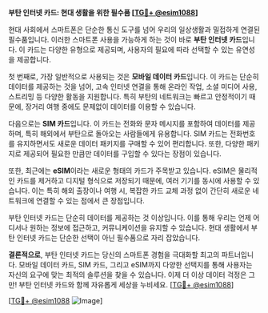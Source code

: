 **부탄 인터넷 카드: 현대 생활을 위한 필수품 [[TG💪+ @esim1088](https://t.me/s/esim1088)]**

현대 사회에서 스마트폰은 단순한 통신 도구를 넘어 우리의 일상생활과 밀접하게 연결된 필수품입니다. 이러한 스마트폰 사용을 가능하게 하는 것이 바로 **부탄 인터넷 카드**입니다. 이 카드는 다양한 유형으로 제공되며, 사용자의 필요에 따라 선택할 수 있는 유연성을 제공합니다.

첫 번째로, 가장 일반적으로 사용되는 것은 **모바일 데이터 카드**입니다. 이 카드는 단순히 데이터를 제공하는 것을 넘어, 고속 인터넷 연결을 통해 온라인 작업, 소셜 미디어 사용, 스트리밍 등 다양한 활동을 지원합니다. 특히 부탄의 네트워크는 빠르고 안정적이기 때문에, 장거리 여행 중에도 문제없이 데이터를 이용할 수 있습니다.

다음으로는 **SIM 카드**입니다. 이 카드는 전화와 문자 메시지를 포함하여 데이터를 제공하며, 특히 해외에서 부탄으로 돌아오는 사람들에게 유용합니다. SIM 카드는 전화번호를 유지하면서도 새로운 데이터 패키지를 구매할 수 있어 편리합니다. 또한, 다양한 패키지로 제공되어 필요한 만큼만 데이터를 구입할 수 있다는 장점이 있습니다.

또한, 최근에는 **eSIM**이라는 새로운 형태의 카드가 주목받고 있습니다. eSIM은 물리적인 카드를 제거하고 디지털 형식으로 저장되기 때문에, 여러 기기를 동시에 사용할 수 있습니다. 이는 특히 해외 출장이나 여행 시, 복잡한 카드 교체 과정 없이 간단히 새로운 네트워크에 연결할 수 있는 점에서 큰 장점입니다.

부탄 인터넷 카드는 단순히 데이터를 제공하는 것 이상입니다. 이를 통해 우리는 언제 어디서나 원하는 정보에 접근하고, 커뮤니케이션을 유지할 수 있습니다. 현대 생활에서 부탄 인터넷 카드는 단순한 선택이 아닌 필수품으로 자리 잡았습니다.

**결론적으로**, 부탄 인터넷 카드는 당신의 스마트폰 경험을 극대화할 최고의 파트너입니다. 모바일 데이터 카드, SIM 카드, 그리고 eSIM까지 다양한 선택지를 통해 사용자는 자신의 요구에 맞는 최적의 솔루션을 찾을 수 있습니다. 이제 더 이상 데이터 걱정은 그만! 부탄 인터넷 카드와 함께 자유롭게 세상을 누비세요. [[TG💪+ @esim1088](https://t.me/s/esim1088)]

[[TG💪+ @esim1088](https://t.me/s/esim1088) ![Image](https://i.postimg.cc/Y0z9fWf4/image.png)]